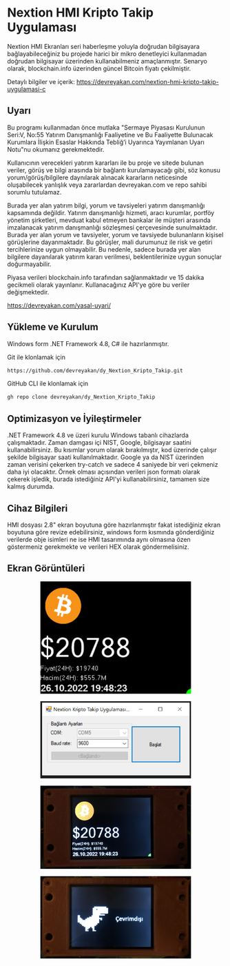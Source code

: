 
# Nextion HMI Kripto Takip Uygulaması
Nextion HMI Ekranları seri haberleşme yoluyla doğrudan bilgisayara bağlayabileceğiniz bu projede harici bir mikro denetleyici kullanmadan doğrudan bilgisayar üzerinden kullanabilmeniz amaçlanmıştır. Senaryo olarak, blockchain.info üzerinden güncel Bitcoin fiyatı çekilmiştir.

Detaylı bilgiler ve içerik: https://devreyakan.com/nextion-hmi-kripto-takip-uygulamasi-c

## Uyarı
Bu programı kullanmadan önce mutlaka "Sermaye Piyasası Kurulunun Seri:V, No:55 Yatırım Danışmanlığı Faaliyetine ve Bu Faaliyette Bulunacak Kurumlara İlişkin Esaslar Hakkında Tebliğ’i Uyarınca Yayımlanan Uyarı Notu"nu okumanız gerekmektedir.

Kullanıcının verecekleri yatırım kararları ile bu proje ve sitede bulunan veriler, görüş ve bilgi arasında bir bağlantı kurulamayacağı gibi, söz konusu yorum/görüş/bilgilere daynılarak alınacak kararların neticesinde oluşabilecek yanlışlık veya zararlardan devreyakan.com ve repo sahibi sorumlu tutulamaz.

Burada yer alan yatırım bilgi, yorum ve tavsiyeleri yatırım danışmanlığı kapsamında değildir. Yatırım danışmanlığı hizmeti, aracı kurumlar, portföy yönetim şirketleri, mevduat kabul etmeyen bankalar ile müşteri arasında imzalanacak yatırım danışmanlığı sözleşmesi çerçevesinde sunulmaktadır. Burada yer alan yorum ve tavsiyeler, yorum ve tavsiyede bulunanların kişisel görüşlerine dayanmaktadır. Bu görüşler, mali durumunuz ile risk ve getiri tercihlerinize uygun olmayabilir. Bu nedenle, sadece burada yer alan bilgilere dayanılarak yatırım kararı verilmesi, beklentilerinize uygun sonuçlar doğurmayabilir.

Piyasa verileri blockchain.info tarafından sağlanmaktadır ve 15 dakika gecikmeli olarak yayınlanır. Kullanacağınız API'ye göre bu veriler değişmektedir.

https://devreyakan.com/yasal-uyari/


## Yükleme ve Kurulum

Windows form .NET Framework 4.8, C# ile hazırlanmıştır.

Git ile klonlamak için
```bash 
https://github.com/devreyakan/dy_Nextion_Kripto_Takip.git
```
 GitHub CLI ile klonlamak için
  ```bash 
gh repo clone devreyakan/dy_Nextion_Kripto_Takip
```  
  
## Optimizasyon ve İyileştirmeler

.NET Framework 4.8 ve üzeri kurulu Windows tabanlı cihazlarda çalışmaktadır. Zaman damgası içi NIST, Google, bilgisayar saatini kullanabilirsiniz. Bu kısımlar yorum olarak bırakılmıştır, kod üzerinde çalışır şekilde bilgisayar saati kullanılmaktadır. Google ya da NIST üzerinden zaman verisini çekerken try-catch ve sadece 4 saniyede bir veri çekmeniz daha iyi olacaktır. Örnek olması açısından verileri json formatı olarak çekerek işledik, burada istediğiniz API'yi kullanabilirsiniz, tamamen size kalmış durumda.
    
## Cihaz Bilgileri

HMI dosyası 2.8" ekran boyutuna göre hazırlanmıştır fakat istediğiniz ekran boyutuna göre revize edebilirsiniz, windows form kısmında gönderdiğiniz verilerde obje isimleri ne ise HMI tasarımında aynı olmasına özen göstermeniz gerekmekte ve verileri HEX olarak göndermelisiniz.



## Ekran Görüntüleri

<p align="center">
  <img src="https://github.com/devreyakan/dy_Nextion_Kripto_Takip/blob/master/Gorseller/Screenshot_1.png" width="350" title="Simülasyon">
</p>

<p align="center">
  <img src="https://github.com/devreyakan/dy_Nextion_Kripto_Takip/blob/master/Gorseller/Screenshot_2.png" width="350" title="Form">
</p>


<p align="center">
  <img src="https://github.com/devreyakan/dy_Nextion_Kripto_Takip/blob/master/Gorseller/rbitcoin.JPG" width="350" title="Simülasyon">
</p>


<p align="center">
  <img src="https://github.com/devreyakan/dy_Nextion_Kripto_Takip/blob/master/Gorseller/rcevrimdisi.JPG" width="350" title="Simülasyon">
</p>
